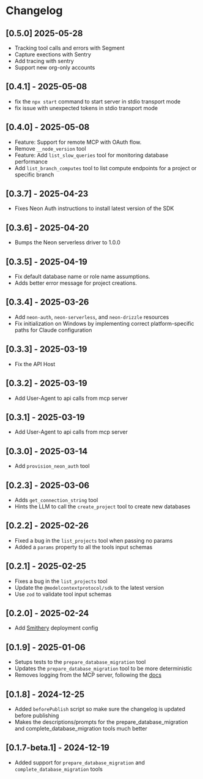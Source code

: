 # Changelog

## [0.5.0] 2025-05-28

- Tracking tool calls and errors with Segment
- Capture exections with Sentry
- Add tracing with sentry
- Support new org-only accounts

## [0.4.1] - 2025-05-08

- fix the `npx start` command to start server in stdio transport mode
- fix issue with unexpected tokens in stdio transport mode

## [0.4.0] - 2025-05-08

- Feature: Support for remote MCP with OAuth flow.
- Remove `__node_version` tool
- Feature: Add `list_slow_queries` tool for monitoring database performance
- Add `list_branch_computes` tool to list compute endpoints for a project or specific branch

## [0.3.7] - 2025-04-23

- Fixes Neon Auth instructions to install latest version of the SDK

## [0.3.6] - 2025-04-20

- Bumps the Neon serverless driver to 1.0.0

## [0.3.5] - 2025-04-19

- Fix default database name or role name assumptions.
- Adds better error message for project creations.

## [0.3.4] - 2025-03-26

- Add `neon-auth`, `neon-serverless`, and `neon-drizzle` resources
- Fix initialization on Windows by implementing correct platform-specific paths for Claude configuration

## [0.3.3] - 2025-03-19

- Fix the API Host

## [0.3.2] - 2025-03-19

- Add User-Agent to api calls from mcp server

## [0.3.1] - 2025-03-19

- Add User-Agent to api calls from mcp server

## [0.3.0] - 2025-03-14

- Add `provision_neon_auth` tool

## [0.2.3] - 2025-03-06

- Adds `get_connection_string` tool
- Hints the LLM to call the `create_project` tool to create new databases

## [0.2.2] - 2025-02-26

- Fixed a bug in the `list_projects` tool when passing no params
- Added a `params` property to all the tools input schemas

## [0.2.1] - 2025-02-25

- Fixes a bug in the `list_projects` tool
- Update the `@modelcontextprotocol/sdk` to the latest version
- Use `zod` to validate tool input schemas

## [0.2.0] - 2025-02-24

- Add [Smithery](https://smithery.ai/server/neon) deployment config

## [0.1.9] - 2025-01-06

- Setups tests to the `prepare_database_migration` tool
- Updates the `prepare_database_migration` tool to be more deterministic
- Removes logging from the MCP server, following the [docs](https://modelcontextprotocol.io/docs/tools/debugging#implementing-logging)

## [0.1.8] - 2024-12-25

- Added `beforePublish` script so make sure the changelog is updated before publishing
- Makes the descriptions/prompts for the prepare_database_migration and complete_database_migration tools much better

## [0.1.7-beta.1] - 2024-12-19

- Added support for `prepare_database_migration` and `complete_database_migration` tools
